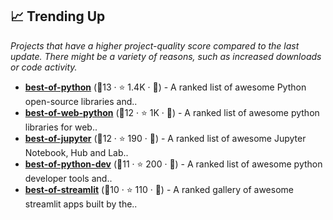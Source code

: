 ## 📈 Trending Up

_Projects that have a higher project-quality score compared to the last update. There might be a variety of reasons, such as increased downloads or code activity._

- <b><a href="https://github.com/ml-tooling/best-of-python">best-of-python</a></b> (🥇13 ·  ⭐ 1.4K · 🐣) - A ranked list of awesome Python open-source libraries and.. <code><img src="https://www.python.org/static/favicon.ico" style="display:inline;" width="13" height="13"></code>
- <b><a href="https://github.com/ml-tooling/best-of-web-python">best-of-web-python</a></b> (🥇12 ·  ⭐ 1K · 🐣) - A ranked list of awesome python libraries for web.. <code><img src="https://www.python.org/static/favicon.ico" style="display:inline;" width="13" height="13"></code>
- <b><a href="https://github.com/ml-tooling/best-of-jupyter">best-of-jupyter</a></b> (🥉12 ·  ⭐ 190 · 🐣) - A ranked list of awesome Jupyter Notebook, Hub and Lab.. <code><img src="https://www.python.org/static/favicon.ico" style="display:inline;" width="13" height="13"></code>
- <b><a href="https://github.com/ml-tooling/best-of-python-dev">best-of-python-dev</a></b> (🥇11 ·  ⭐ 200 · 🐣) - A ranked list of awesome python developer tools and.. <code><img src="https://www.python.org/static/favicon.ico" style="display:inline;" width="13" height="13"></code>
- <b><a href="https://github.com/jrieke/best-of-streamlit">best-of-streamlit</a></b> (🥉10 ·  ⭐ 110 · 🐣) - A ranked gallery of awesome streamlit apps built by the.. <code><img src="https://www.python.org/static/favicon.ico" style="display:inline;" width="13" height="13"></code>

